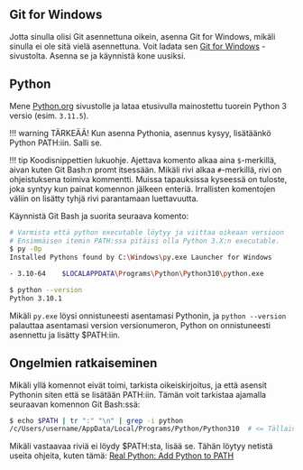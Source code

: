 ## Git for Windows

Jotta sinulla olisi Git asennettuna oikein, asenna Git for Windows, mikäli sinulla ei ole sitä vielä asennettuna. Voit ladata sen [Git for Windows](https://gitforwindows.org/) -sivustolta. Asenna se ja käynnistä kone uusiksi.

## Python

Mene [Python.org](https://www.python.org/) sivustolle ja lataa etusivulla mainostettu tuorein Python 3 versio (esim. `3.11.5`).

!!! warning
   TÄRKEÄÄ! Kun asenna Pythonia, asennus kysyy, lisätäänkö Python PATH:iin. Salli se.

!!! tip
    Koodisnippettien lukuohje. Ajettava komento alkaa aina `$`-merkillä, aivan kuten Git Bash:n promt itsessään. Mikäli rivi alkaa `#`-merkillä, rivi on ohjeistuksena toimiva kommentti. Muissa tapauksissa kyseessä on tuloste, joka syntyy kun painat komennon jälkeen enteriä. Irrallisten komentojen väliin on lisätty tyhjä rivi parantamaan luettavuutta.

Käynnistä Git Bash ja suorita seuraava komento:

```bash
# Varmista että python executable löytyy ja viittaa oikeaan versioon
# Ensimmäisen itemin PATH:ssa pitäisi olla Python 3.X:n executable.
$ py -0p
Installed Pythons found by C:\Windows\py.exe Launcher for Windows

- 3.10-64    $LOCALAPPDATA\Programs\Python\Python310\python.exe

$ python --version
Python 3.10.1
```

Mikäli `py.exe` löysi onnistuneesti asentamasi Pythonin, ja `python --version` palauttaa asentamasi version versionumeron, Python on onnistuneesti asennettu ja lisätty $PATH:iin. 

## Ongelmien ratkaiseminen

Mikäli yllä komennot eivät toimi, tarkista oikeiskirjoitus, ja että asensit Pythonin siten että se lisätään PATH:iin. Tämän voit tarkistaa ajamalla seuraavan komennon Git Bash:ssä:

```bash
$ echo $PATH | tr ":" "\n" | grep -i python
/c/Users/username/AppData/Local/Programs/Python/Python310  # <= Tällainen rivi pitäisi löytyä
```

Mikäli vastaavaa riviä ei löydy $PATH:sta, lisää se. Tähän löytyy netistä useita ohjeita, kuten tämä: [Real Python: Add Python to PATH](https://realpython.com/add-python-to-path/)

